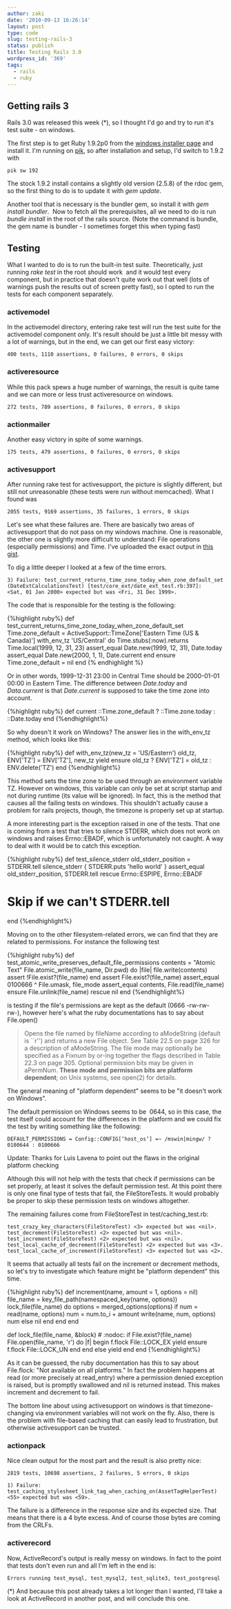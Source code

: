 ```yaml
---
author: zaki
date: '2010-09-13 16:26:14'
layout: post
type: code
slug: testing-rails-3
status: publish
title: Testing Rails 3.0
wordpress_id: '369'
tags:
  - rails
  - ruby
---
```


## Getting rails 3

Rails 3.0 was released this week (*), so I thought I'd go and try to run it's
test suite - on windows.

The first step is to get Ruby 1.9.2p0 from the [windows installer
page](http://rubyinstaller.org/) and install it. I'm running on
[pik](http://github.com/vertiginous/pik), so after installation and setup, I'd
switch to 1.9.2 with

    pik sw 192

The stock 1.9.2 install contains a slightly old version (2.5.8) of the rdoc
gem, so the first thing to do is to update it with _gem update_.

Another tool that is necessary is the bundler gem, so install it with _gem
install bundler_.  Now to fetch all the prerequisites, all we need to do is
run _bundle install_ in the root of the rails source. (Note the command is
bundle, the gem name is bundler - I sometimes forget this when typing fast)

## Testing

What I wanted to do is to run the built-in test suite. Theoretically, just
running _rake test_ in the root should work  and it would test every
component, but in practice that doesn't quite work out that well (lots of
warnings push the results out of screen pretty fast), so I opted to run the
tests for each component separately.

### activemodel

In the activemodel directory, entering rake test will run the test suite for
the activemodel component only. It's result should be just a little bit messy
with a lot of warnings, but in the end, we can get our first easy victory:

    400 tests, 1110 assertions, 0 failures, 0 errors, 0 skips

### activeresource

While this pack spews a huge number of warnings, the result is quite tame and
we can more or less trust activeresource on windows.

    272 tests, 789 assertions, 0 failures, 0 errors, 0 skips

### actionmailer

Another easy victory in spite of some warnings.

    175 tests, 479 assertions, 0 failures, 0 errors, 0 skips

### activesupport

After running rake test for activesupport, the picture is slightly different,
but still not unreasonable (these tests were run without memcached). What I
found was

    2055 tests, 9169 assertions, 35 failures, 1 errors, 0 skips

Let's see what these failures are. There are basically two areas of
activesupport that do not pass on my windows machine. One is reasonable, the
other one is slightly more difficult to understand: File operations
(especially permissions) and Time. I've uploaded the exact output in [this
gist](http://gist.github.com/558529).

To dig a little deeper I looked at a few of the time errors.

    3) Failure: test_current_returns_time_zone_today_when_zone_default_set
    (DateExtCalculationsTest) [test/core_ext/date_ext_test.rb:397]:
    <Sat, 01 Jan 2000> expected but was <Fri, 31 Dec 1999>.

The code that is responsible for the testing is the following:

{%highlight ruby%}
def test_current_returns_time_zone_today_when_zone_default_set
  Time.zone_default = ActiveSupport::TimeZone['Eastern Time (US & Canada)']
  with_env_tz 'US/Central' do
    Time.stubs(:now).returns Time.local(1999, 12, 31, 23)
    assert_equal Date.new(1999, 12, 31), Date.today
    assert_equal Date.new(2000, 1, 1), Date.current
  end
ensure
  Time.zone_default = nil
end
{% endhighlight %}

Or in other words, 1999-12-31 23:00 in Central Time should be 2000-01-01 00:00
in Eastern Time. The difference between _Date.today_ and _Data.current_ is
that _Date.current_ is supposed to take the time zone into account.

{%highlight ruby%}
def current
  ::Time.zone_default ? ::Time.zone.today : ::Date.today
end
{%endhighlight%}

So why doesn't it work on Windows? The answer lies in the with_env_tz method,
which looks like this:

{%highlight ruby%}
def with_env_tz(new_tz = 'US/Eastern')
  old_tz, ENV['TZ'] = ENV['TZ'], new_tz
  yield
ensure
  old_tz ? ENV['TZ'] = old_tz : ENV.delete('TZ')
end
{%endhighlight%}

This method sets the time zone to be used through an environment variable TZ.
However on windows, this variable can only be set at script startup and not
during runtime (its value will be ignored). In fact, this is the method that
causes all the failing tests on windows. This shouldn't actually cause a
problem for rails projects, though, the timezone is properly set up at
startup.

A more interesting part is the exception raised in one of the tests. That one
is coming from a test that tries to silence STDERR, which does not work on
windows and raises Errno::EBADF, which is unfortunately not caught. A way to
deal with it would be to catch this exception.

{%highlight ruby%}
def test_silence_stderr
  old_stderr_position = STDERR.tell
  silence_stderr { STDERR.puts 'hello world' }
  assert_equal old_stderr_position, STDERR.tell
rescue Errno::ESPIPE, Errno::EBADF
  # Skip if we can't STDERR.tell
end
{%endhighlight%}

Moving on to the other filesystem-related errors, we can find that they are
related to permissions. For instance the following test

{%highlight ruby%}
def test_atomic_write_preserves_default_file_permissions
  contents = "Atomic Text"
  File.atomic_write(file_name, Dir.pwd) do |file|
    file.write(contents)
    assert !File.exist?(file_name)
  end
  assert File.exist?(file_name)
  assert_equal 0100666 ^ File.umask, file_mode
  assert_equal contents, File.read(file_name)
ensure
  File.unlink(file_name)
rescue
  nil
end
{%endhighlight%}

is testing if the file's permissions are kept as the default (0666 -rw-rw-
rw-), however here's what the ruby documentations has to say about File.open()

> Opens the file named by fileName according to aModeString (default is ``r'')
and returns a new File object. See Table 22.5 on page 326 for a description of
aModeString. The file mode may optionally be specified as a Fixnum by or-ing
together the flags described in Table 22.3 on page 305. Optional permission
bits may be given in aPermNum. **These mode and permission bits are platform
dependent**; on Unix systems, see open(2) for details.

The general meaning of "platform dependent" seems to be "it doesn't work on
Windows".

The default permission on Windows seems to be  0644, so in this case, the test
itself could account for the differences in the platform and we could fix the
test by writing something like the following:

    DEFAULT_PERMISSIONS = Config::CONFIG[‘host_os’] =~ /mswin|mingw/ ? 0100644 : 0100666

<div class="alert-message block-message info">
  Update: Thanks for Luis Lavena to point out the flaws in the original platform checking
</div>

Although this will not help with the tests that check if permissions can be
set properly, at least it solves the default permission test. At this point
there is only one final type of tests that fail, the FileStoreTests. It would
probably be proper to skip these permission tests on windows altogether.

The remaining failures come from FileStoreTest in test/caching_test.rb:

    test_crazy_key_characters(FileStoreTest) <3> expected but was <nil>.
    test_decrement(FileStoreTest) <2> expected but was <nil>.
    test_increment(FileStoreTest) <2> expected but was <nil>.
    test_local_cache_of_decrement(FileStoreTest) <2> expected but was <3>.
    test_local_cache_of_increment(FileStoreTest) <3> expected but was <2>.

It seems that actually all tests fail on the increment or decrement methods,
so let's try to investigate which feature might be "platform dependent" this
time.

{%highlight ruby%}
def increment(name, amount = 1, options = nil)
  file_name = key_file_path(namespaced_key(name, options))
  lock_file(file_name) do
    options = merged_options(options)
    if num = read(name, options)
      num = num.to_i + amount
      write(name, num, options)
      num
    else
      nil
    end
  end
end

def lock_file(file_name, &block) # :nodoc:
  if File.exist?(file_name)
    File.open(file_name, 'r') do |f|
      begin
        f.flock File::LOCK_EX
        yield
      ensure
        f.flock File::LOCK_UN
      end
    end
  else
    yield
  end
end
{%endhighlight%}

As it can be guessed, the ruby documentation has this to say about File.flock:
"Not available on all platforms." In fact the problem happens at read (or more
precisely at read_entry) where a permission denied exception is raised, but is
promptly swallowed and nil is returned instead. This makes increment and
decrement to fail.

The bottom line about using activesupport on windows is that timezone-changing
via environment variables will not work on the fly. Also, there is the problem
with file-based caching that can easily lead to frustration, but otherwise
activesupport can be trusted.

### actionpack

Nice clean output for the most part and the result is also pretty nice:

    2819 tests, 10698 assertions, 2 failures, 5 errors, 0 skips

    1) Failure: test_caching_stylesheet_link_tag_when_caching_on(AssetTagHelperTest)
    <55> expected but was <59>.

The failure is a difference in the response size and its expected size. That
means that there is a 4 byte excess. And of course those bytes are coming from
the CRLFs.

### activerecord

Now, ActiveRecord's output is really messy on windows. In fact to the point
that tests don't even run and all I'm left in the end is:

    Errors running test_mysql, test_mysql2, test_sqlite3, test_postgresql

(*) And because this post already takes a lot longer than I wanted, I'll take
a look at ActiveRecord in another post, and will conclude this one.

